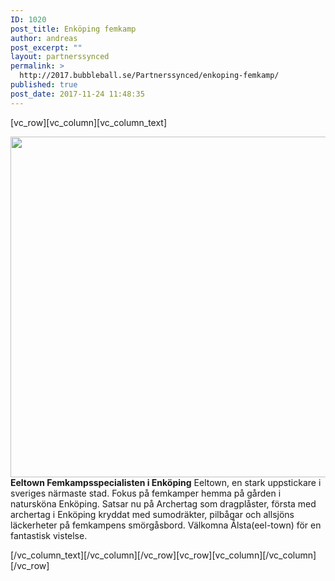 ```yaml
---
ID: 1020
post_title: Enköping femkamp
author: andreas
post_excerpt: ""
layout: partnerssynced
permalink: >
  http://2017.bubbleball.se/Partnerssynced/enkoping-femkamp/
published: true
post_date: 2017-11-24 11:48:35
---
```

[vc_row][vc_column][vc_column_text]

<img class="alignnone size-full wp-image-1017" src="http://2017.bubbleball.se/wp-content/uploads/2017/11/Femkamp-Enköping.jpg" alt="" width="945" height="545" /><strong>Eeltown Femkampsspecialisten i Enköping</strong>
Eeltown, en stark uppstickare i sveriges närmaste stad. Fokus på femkamper hemma på gården i natursköna Enköping.
Satsar nu på Archertag som dragplåster, första med archertag i Enköping kryddat med sumodräkter, pilbågar och allsjöns läckerheter på femkampens smörgåsbord.
Välkomna Ålsta(eel-town) för en fantastisk vistelse.

[/vc_column_text][/vc_column][/vc_row][vc_row][vc_column][/vc_column][/vc_row]